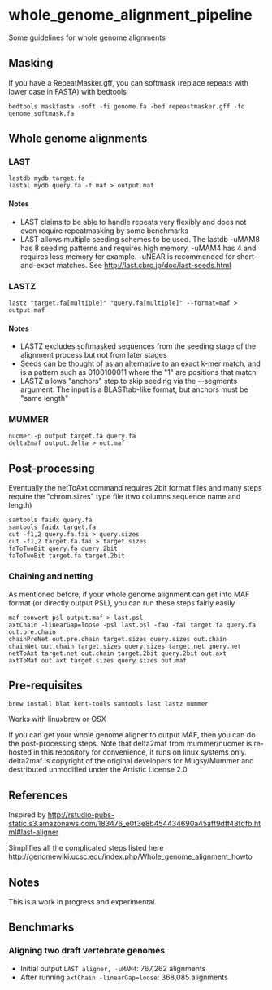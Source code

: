 # whole_genome_alignment_pipeline


Some guidelines for whole genome alignments


## Masking

If you have a RepeatMasker.gff, you can softmask (replace repeats with lower case in FASTA) with bedtools

    bedtools maskfasta -soft -fi genome.fa -bed repeastmasker.gff -fo genome_softmask.fa
    

## Whole genome alignments

### LAST

    lastdb mydb target.fa
    lastal mydb query.fa -f maf > output.maf


#### Notes

* LAST claims to be able to handle repeats very flexibly and does not even require repeatmasking by some benchmarks
* LAST allows multiple seeding schemes to be used. The lastdb -uMAM8 has 8 seeding patterns and requires high memory, -uMAM4 has 4 and requires less memory for example. -uNEAR is recommended for short-and-exact matches. See http://last.cbrc.jp/doc/last-seeds.html

### LASTZ

    lastz "target.fa[multiple]" "query.fa[multiple]" --format=maf > output.maf

#### Notes

* LASTZ excludes softmasked sequences from the seeding stage of the alignment process but not from later stages
* Seeds can be thought of as an alternative to an exact k-mer match, and is a pattern such as 0100100011 where the "1" are positions that match
* LASTZ allows "anchors" step to skip seeding via the --segments argument. The input is a BLASTtab-like format, but anchors must be "same length"

### MUMMER

    nucmer -p output target.fa query.fa
    delta2maf output.delta > out.maf

## Post-processing

Eventually the netToAxt command requires 2bit format files and many steps require the "chrom.sizes" type file (two columns sequence name and length)

```
samtools faidx query.fa
samtools faidx target.fa
cut -f1,2 query.fa.fai > query.sizes
cut -f1,2 target.fa.fai > target.sizes
faToTwoBit query.fa query.2bit
faToTwoBit target.fa target.2bit
```

### Chaining and netting

As mentioned before, if your whole genome alignment can get into MAF format (or directly output PSL), you can run these steps fairly easily

```
maf-convert psl output.maf > last.psl
axtChain -linearGap=loose -psl last.psl -faQ -faT target.fa query.fa out.pre.chain
chainPreNet out.pre.chain target.sizes query.sizes out.chain
chainNet out.chain target.sizes query.sizes target.net query.net
netToAxt target.net out.chain target.2bit query.2bit out.axt
axtToMaf out.axt target.sizes query.sizes out.maf
```

## Pre-requisites

    brew install blat kent-tools samtools last lastz mummer
    
Works with linuxbrew or OSX

If you can get your whole genome aligner to output MAF, then you can do the post-processing steps. Note that delta2maf from mummer/nucmer is re-hosted in this repository for convenience, it runs on linux systems only. delta2maf is copyright of the original developers for Mugsy/Mummer and destributed unmodified under the Artistic License 2.0

## References

Inspired by http://rstudio-pubs-static.s3.amazonaws.com/183476_e0f3e8b454434690a45aff9dff48fdfb.html#last-aligner

Simplifies all the complicated steps listed here http://genomewiki.ucsc.edu/index.php/Whole_genome_alignment_howto

## Notes

This is a work in progress and experimental


## Benchmarks


### Aligning two draft vertebrate genomes

* Initial output `LAST aligner, -uMAM4`: 767,262 alignments  
* After running `axtChain -linearGap=loose`: 368,085 alignments



